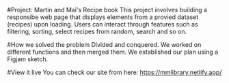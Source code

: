 #Project: Martin and Mai's Recipe book
This project involves building a responsibe web page that displays elements from a provied dataset (recipes) upon loading. Users can interact through features such as filtering, sorting, select recipes from random, search and so on. 

#How we solved the problem
Divided and conquered. We worked on different functions and then merged them. We established our plan using a Figjam sketch. 

#View it live
You can check our site from here: https://mmlibrary.netlify.app/